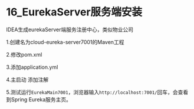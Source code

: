 # 16_EurekaServer服务端安装

IDEA生成eurekaServer端服务注册中心，类似物业公司

1.创建名为cloud-eureka-server7001的Maven工程

2.修改pom.xml

3.添加application.yml

4.主启动  添加注解

5.测试运行`EurekaMain7001`，浏览器输入`http://localhost:7001/`回车，会查看到Spring Eureka服务主页。

